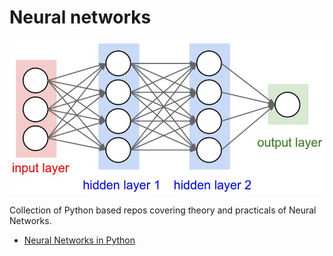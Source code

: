 # Neural networks

![](https://github.com/irisida/machine_learning/blob/master/image_resources/nn.jpg)

Collection of Python based repos covering theory and practicals of Neural Networks.

- [Neural Networks in Python](https://github.com/irisida/machine_learning/tree/master/neural_networks/neural_net_python)